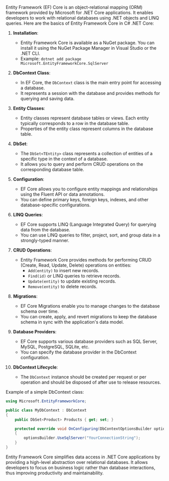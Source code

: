 Entity Framework (EF) Core is an object-relational mapping (ORM) framework provided by Microsoft for .NET Core applications. It enables developers to work with relational databases using .NET objects and LINQ queries. Here are the basics of Entity Framework Core in C# .NET Core:

1. **Installation**:
   - Entity Framework Core is available as a NuGet package. You can install it using the NuGet Package Manager in Visual Studio or the .NET CLI.
   - Example: `dotnet add package Microsoft.EntityFrameworkCore.SqlServer`

2. **DbContext Class**:
   - In EF Core, the `DbContext` class is the main entry point for accessing a database.
   - It represents a session with the database and provides methods for querying and saving data.

3. **Entity Classes**:
   - Entity classes represent database tables or views. Each entity typically corresponds to a row in the database table.
   - Properties of the entity class represent columns in the database table.

4. **DbSet<TEntity>**:
   - The `DbSet<TEntity>` class represents a collection of entities of a specific type in the context of a database.
   - It allows you to query and perform CRUD operations on the corresponding database table.

5. **Configuration**:
   - EF Core allows you to configure entity mappings and relationships using the Fluent API or data annotations.
   - You can define primary keys, foreign keys, indexes, and other database-specific configurations.

6. **LINQ Queries**:
   - EF Core supports LINQ (Language Integrated Query) for querying data from the database.
   - You can use LINQ queries to filter, project, sort, and group data in a strongly-typed manner.

7. **CRUD Operations**:
   - Entity Framework Core provides methods for performing CRUD (Create, Read, Update, Delete) operations on entities:
     - `Add(entity)` to insert new records.
     - `Find(id)` or LINQ queries to retrieve records.
     - `Update(entity)` to update existing records.
     - `Remove(entity)` to delete records.

8. **Migrations**:
   - EF Core Migrations enable you to manage changes to the database schema over time.
   - You can create, apply, and revert migrations to keep the database schema in sync with the application's data model.

9. **Database Providers**:
   - EF Core supports various database providers such as SQL Server, MySQL, PostgreSQL, SQLite, etc.
   - You can specify the database provider in the DbContext configuration.

10. **DbContext Lifecycle**:
    - The `DbContext` instance should be created per request or per operation and should be disposed of after use to release resources.

Example of a simple DbContext class:

```csharp
using Microsoft.EntityFrameworkCore;

public class MyDbContext : DbContext
{
    public DbSet<Product> Products { get; set; }

    protected override void OnConfiguring(DbContextOptionsBuilder optionsBuilder)
    {
        optionsBuilder.UseSqlServer("YourConnectionString");
    }
}
```

Entity Framework Core simplifies data access in .NET Core applications by providing a high-level abstraction over relational databases. It allows developers to focus on business logic rather than database interactions, thus improving productivity and maintainability.